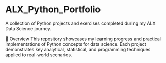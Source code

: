 # ALX_Python_Portfolio
A collection of Python projects and exercises completed during my ALX Data Science journey.


📘 Overview
This repository showcases my learning progress and practical implementations of Python concepts for data science. Each project demonstrates key analytical, statistical, and programming techniques applied to real-world scenarios.
